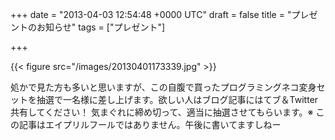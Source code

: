 
+++
date = "2013-04-03 12:54:48 +0000 UTC"
draft = false
title = "プレゼントのお知らせ"
tags = ["プレゼント"]

+++


{{< figure src="/images/20130401173339.jpg"  >}}

処かで見た方も多いと思いますが、この自腹で買ったプログラミングネコ変身セットを抽選で一名様に差し上げます。欲しい人はブログ記事にはてブ＆Twitter共有してください！ 気まぐれに締め切って、適当に抽選させてもらいます。※ この記事はエイプリルフールではありません。午後に書いてますしねー


